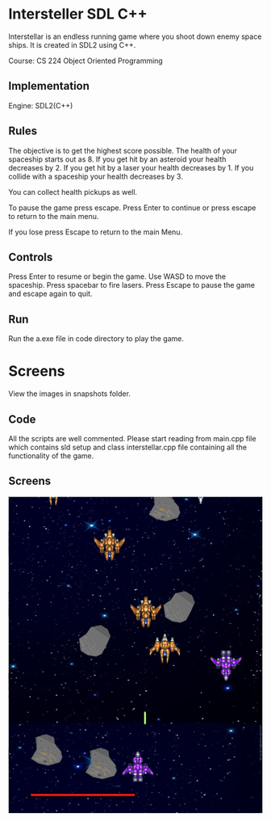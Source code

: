 # Intersteller SDL C++

Interstellar is an endless running game where you shoot down enemy space ships. It is created in SDL2 using C++.

Course: CS 224 Object Oriented Programming

## Implementation

Engine: SDL2(C++)

## Rules

The objective is to get the highest score possible. The health of your spaceship starts out as 8. If you get hit by an asteroid your health decreases by 2. If you get hit by a laser your health decreases by 1. If you collide with a spaceship your health decreases by 3.

You can collect health pickups as well.

To pause the game press escape. Press Enter to continue or press escape to return to the main menu.

If you lose press Escape to return to the main Menu.

## Controls

Press Enter to resume or begin the game.
Use WASD to move the spaceship.
Press spacebar to fire lasers.
Press Escape to pause the game and escape again to quit.

## Run

Run the a.exe file in code directory to play the game.

# Screens

View the images in snapshots folder.

## Code

All the scripts are well commented. Please start reading from main.cpp file which contains sld setup and class interstellar.cpp file containing all the functionality of the game.

## Screens

![Alt text](/images/Gameplay.PNG "Gameplay")
